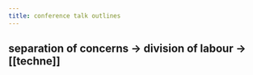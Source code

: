 ```yaml
---
title: conference talk outlines
---
```


## separation of concerns -> division of labour -> [[techne]]
